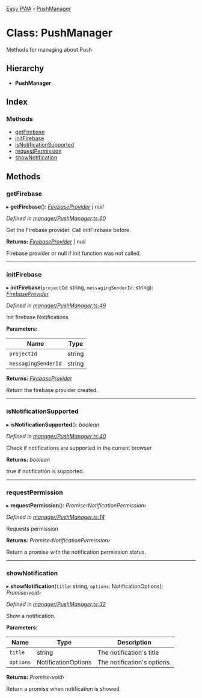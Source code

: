 [Easy PWA](../README.md) › [PushManager](pushmanager.md)

# Class: PushManager

Methods for managing about Push

## Hierarchy

* **PushManager**

## Index

### Methods

* [getFirebase](pushmanager.md#getfirebase)
* [initFirebase](pushmanager.md#initfirebase)
* [isNotificationSupported](pushmanager.md#isnotificationsupported)
* [requestPermission](pushmanager.md#requestpermission)
* [showNotification](pushmanager.md#shownotification)

## Methods

###  getFirebase

▸ **getFirebase**(): *[FirebaseProvider](firebaseprovider.md) | null*

*Defined in [manager/PushManager.ts:60](https://github.com/easy-pwa/easy-pwa-js/blob/e952716/src/ts/manager/PushManager.ts#L60)*

Get the Firebase provider. Call initFirebase before.

**Returns:** *[FirebaseProvider](firebaseprovider.md) | null*

Firebase provider or null if init function was not called.

___

###  initFirebase

▸ **initFirebase**(`projectId`: string, `messagingSenderId`: string): *[FirebaseProvider](firebaseprovider.md)*

*Defined in [manager/PushManager.ts:49](https://github.com/easy-pwa/easy-pwa-js/blob/e952716/src/ts/manager/PushManager.ts#L49)*

Init firebase Notifications

**Parameters:**

Name | Type |
------ | ------ |
`projectId` | string |
`messagingSenderId` | string |

**Returns:** *[FirebaseProvider](firebaseprovider.md)*

Return the firebase provider created.

___

###  isNotificationSupported

▸ **isNotificationSupported**(): *boolean*

*Defined in [manager/PushManager.ts:40](https://github.com/easy-pwa/easy-pwa-js/blob/e952716/src/ts/manager/PushManager.ts#L40)*

Check if notifications are supported in the current browser

**Returns:** *boolean*

true if notification is supported.

___

###  requestPermission

▸ **requestPermission**(): *Promise‹NotificationPermission›*

*Defined in [manager/PushManager.ts:14](https://github.com/easy-pwa/easy-pwa-js/blob/e952716/src/ts/manager/PushManager.ts#L14)*

Requests permission

**Returns:** *Promise‹NotificationPermission›*

Return a promise with the notification permission status.

___

###  showNotification

▸ **showNotification**(`title`: string, `options`: NotificationOptions): *Promise‹void›*

*Defined in [manager/PushManager.ts:32](https://github.com/easy-pwa/easy-pwa-js/blob/e952716/src/ts/manager/PushManager.ts#L32)*

Show a notification.

**Parameters:**

Name | Type | Description |
------ | ------ | ------ |
`title` | string | The notification's title |
`options` | NotificationOptions | The notification's options. |

**Returns:** *Promise‹void›*

Return a promise when notification is showed.
